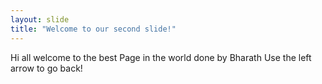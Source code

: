 ```yaml
---
layout: slide
title: "Welcome to our second slide!"
---
```

Hi all welcome to the best Page in the world done by Bharath
Use the left arrow to go back!
